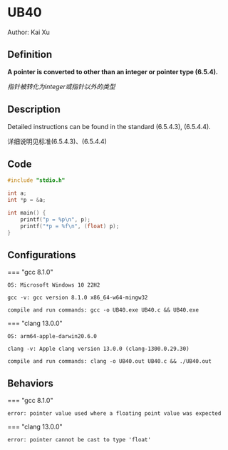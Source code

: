 # UB40

Author: Kai Xu

##  Definition

**A pointer is converted to other than an integer or pointer type (6.5.4).**

*指针被转化为integer或指针以外的类型*

## Description

Detailed instructions can be found in the standard (6.5.4.3), (6.5.4.4).

详细说明见标准(6.5.4.3)、(6.5.4.4)

## Code

```c title="UB40.c"
#include "stdio.h"

int a;
int *p = &a;

int main() {
    printf("p = %p\n", p);
    printf("*p = %f\n", (float) p);
}
```

## Configurations

=== "gcc 8.1.0"

    OS: Microsoft Windows 10 22H2
    
    gcc -v: gcc version 8.1.0 x86_64-w64-mingw32
    
    compile and run commands: gcc -o UB40.exe UB40.c && UB40.exe

=== "clang 13.0.0"

    OS: arm64-apple-darwin20.6.0
    
    clang -v: Apple clang version 13.0.0 (clang-1300.0.29.30)
    
    compile and run commands: clang -o UB40.out UB40.c && ./UB40.out

## Behaviors

=== "gcc 8.1.0"

    error: pointer value used where a floating point value was expected


=== "clang 13.0.0"

    error: pointer cannot be cast to type 'float'
